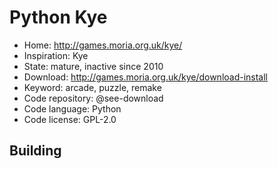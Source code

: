 # Python Kye

- Home: http://games.moria.org.uk/kye/
- Inspiration: Kye
- State: mature, inactive since 2010
- Download: http://games.moria.org.uk/kye/download-install
- Keyword: arcade, puzzle, remake
- Code repository: @see-download
- Code language: Python
- Code license: GPL-2.0

## Building
